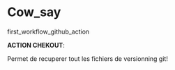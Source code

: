 # Cow_say
first_workflow_github_action


**ACTION CHEKOUT**: 

Permet de recuperer tout les fichiers de versionning git!